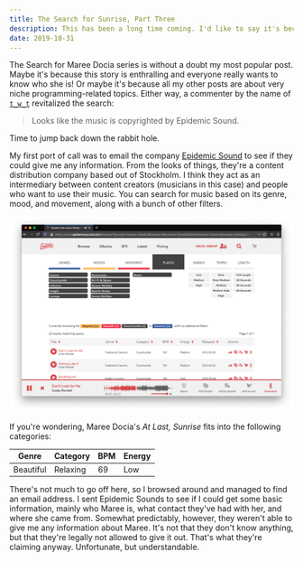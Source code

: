 ```yaml
---
title: The Search for Sunrise, Part Three
description: This has been a long time coming. I'd like to say it's because of life-stuff, just things getting in the way. Since I wrote the original post back in 2017 (posted to Medium in 2018), I've changed jobs, moved house, moved house again, moved countries, got a house, got a new job, and now I'm moving house again. But the story about Maree Docia hasn't really changed. Until seven days ago.
date: 2019-10-31
---
```


The Search for Maree Docia series is without a doubt my most popular post. Maybe it's because this story is enthralling and everyone really wants to know who she is! Or maybe it's because all my other posts are about very niche programming-related topics. Either way, a commenter by the name of [`t_w_t`](https://medium.com/@t_w_t/looks-like-the-music-is-copyrighted-by-epidemic-sound-5ddd09524137) revitalized the search:

> Looks like the music is copyrighted by Epidemic Sound.

Time to jump back down the rabbit hole.

My first port of call was to email the company [Epidemic Sound](https://www.epidemicsound.com/) to see if they could give me any information. From the looks of things, they're a content distribution company based out of Stockholm. I think they act as an intermediary between content creators (musicians in this case) and people who want to use their music. You can search for music based on its genre, mood, and movement, along with a bunch of other filters.

![The search feature on Epidemic Sounds' website.](epidenicsound-search-page.png)

If you're wondering, Maree Docia's _At Last, Sunrise_ fits into the following categories:

| Genre | Category | BPM | Energy |
| ----- | -------- | --- | ------ |
| Beautiful | Relaxing | 69 | Low |

There's not much to go off here, so I browsed around and managed to find an email address. I sent Epidemic Sounds to see if I could get some basic information, mainly who Maree is, what contact they've had with her, and where she came from. Somewhat predictably, however, they weren't able to give me any information about Maree. It's not that they don't know anything, but that they're legally not allowed to give it out. That's what they're claiming anyway. Unfortunate, but understandable.
